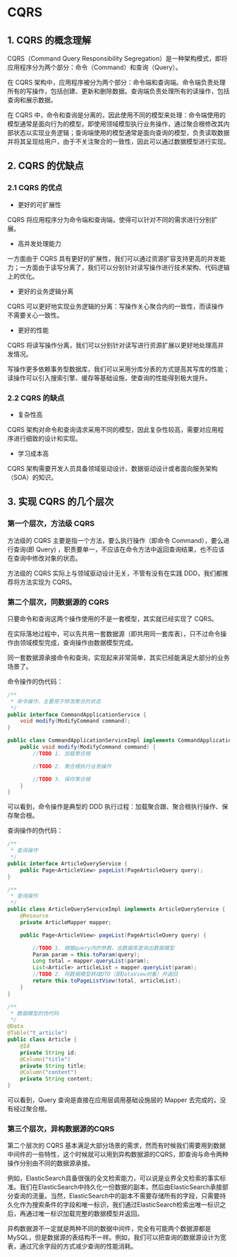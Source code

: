 # CQRS

## 1. CQRS 的概念理解

CQRS（Command Query Responsibility Segregation）是一种架构模式，即将应用程序分为两个部分：命令（Command）和查询（Query）。

在 CQRS 架构中，应用程序被分为两个部分：命令端和查询端。命令端负责处理所有的写操作，包括创建、更新和删除数据。查询端负责处理所有的读操作，包括查询和展示数据。

在 CQRS
中，命令和查询是分离的，因此使用不同的模型来处理：命令端使用的模型通常是面向行为的模型，即使用领域模型执行业务操作，通过聚合根修改其内部状态以实现业务逻辑；查询端使用的模型通常是面向查询的模型，负责读取数据并将其呈现给用户，由于不关注聚合的一致性，因此可以通过数据模型进行实现。

## 2. CQRS 的优缺点

### 2.1 CQRS 的优点

- 更好的可扩展性

CQRS 将应用程序分为命令端和查询端，使得可以针对不同的需求进行分别扩展。

- 高并发处理能力

一方面由于 CQRS 具有更好的扩展性，我们可以通过资源扩容支持更高的并发能力；一方面由于读写分离了，我们可以分别针对读写操作进行技术架构、代码逻辑上的优化。

- 更好的业务逻辑分离

CQRS 可以更好地实现业务逻辑的分离：写操作关心聚合内的一致性，而读操作不需要关心一致性。

- 更好的性能

CQRS 将读写操作分离，我们可以分别针对读写进行资源扩展以更好地处理高并发情况。

写操作更多依赖事务型数据库，我们可以采用分库分表的方式提高其写库的性能；读操作可以引入搜索引擎、缓存等基础设施，使查询的性能得到极大提升。

### 2.2 CQRS 的缺点

- 复杂性高

CQRS 架构对命令和查询请求采用不同的模型，因此复杂性较高，需要对应用程序进行细致的设计和实现。

- 学习成本高

CQRS 架构需要开发人员具备领域驱动设计、数据驱动设计或者面向服务架构（SOA）的知识。

## 3. 实现 CQRS 的几个层次

### 第一个层次，方法级 CQRS

方法级的 CQRS 主要是指一个方法，要么执行操作（即命令 Command），要么进行查询(即 Query)
，职责要单一，不应该在命令方法中返回查询结果，也不应该在查询中修改对象的状态。

方法级的 CQRS 实际上与领域驱动设计无关，不管有没有在实践 DDD，我们都推荐将方法实现为 CQRS。

### 第二个层次，同数据源的 CQRS

只要命令和查询这两个操作使用的不是一套模型，其实就已经实现了 CQRS。

在实际落地过程中，可以先共用一套数据源（即共用同一套库表），只不过命令操作由领域模型完成，查询操作由数据模型完成。

同一套数据源承接命令和查询，实现起来非常简单，其实已经能满足大部分的业务场景了。

命令操作的伪代码：

```java
/**
 * 命令操作，主要用于修改聚合的状态
 */
public interface CommandApplicationService {
    void modify(ModifyCommand command);
}
```

```java
public class CommandApplicationServiceImpl implements CommandApplicationService {
    public void modify(ModifyCommand command) {
        //TODO 1. 加载聚合根

        //TODO 2. 聚合根执行业务操作

        //TODO 3. 保存聚合根
    }
}

```

可以看到，命令操作是典型的 DDD 执行过程：加载聚合跟、聚合根执行操作、保存聚合根。

查询操作的伪代码：

```java
/**
 * 查询操作
 */
public interface ArticleQueryService {
    public Page<ArticleView> pageList(PageArticleQuery query);
}

```

```java
/**
 * 查询操作
 */
public class ArticleQueryServiceImpl implements ArticleQueryService {
    @Resource
    private ArticleMapper mapper;

    public Page<ArticleView> pageList(PageArticleQuery query) {

        //TODO 1. 根据query内的参数，去数据库查询出数据模型
        Param param = this.toParam(query);
        Long total = mapper.queryList(param);
        List<Article> articleList = mapper.queryList(param);
        //TODO 2. 将数据模型转成DTO（即DataView对象）并返回
        return this.toPageListView(total, articleList);
    }
}
```

```java
/**
 * 数据模型的伪代码
 */
@Data
@Table("t_article")
public class Article {
    @Id
    private String id;
    @Column("title")
    private String title;
    @Column("content")
    private String content;
}
```

可以看到，Query 查询是直接在应用层调用基础设施层的 Mapper 去完成的，没有经过聚合根。

### 第三个层次，异构数据源的CQRS

第二个层次的 CQRS 基本满足大部分场景的需求，然而有时候我们需要用到数据中间件的一些特性，这个时候就可以用到异构数据源的CQRS，即查询与命令两种操作分别由不同的数据源承接。

例如，ElasticSearch具备很强的全文检索能力，可以说是业界全文检索的事实标准。我们在ElasticSearch中持久化一份数据的副本，然后由ElasticSearch承接部分查询的流量。当然，ElasticSearch中的副本不需要存储所有的字段，只需要持久化作为搜索条件的字段和唯一标识，我们通过ElasticSearch检索出唯一标识之后，再通过唯一标识加载完整的数据模型并返回。

异构数据源不一定就是两种不同的数据中间件，完全有可能两个数据源都是MySQL，但是数据源的表结构不一样。例如，我们可以把查询的数据源设计为宽表，通过冗余字段的方式减少查询的性能消耗。